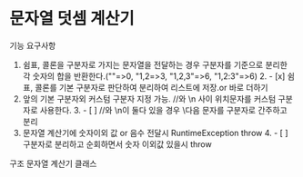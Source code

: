 # 문자열 덧셈 계산기

기능 요구사항
1. 쉼표, 콜론을 구분자로 가지는 문자열을 전달하는 경우 구분자를 기준으로 분리한 각 숫자의 합을 반환한다.(""=>0, "1,2=>3, "1,2,3"=>6, "1,2:3"=>6)
   2.  - [x] 쉼표, 콜론를 기본 구분자로 판단하여 분리하여 리스트에 저장.or 바로 더하기
2. 앞의 기본 구분자외 커스텀 구분자 지정 가능. //와 \n 사이 위치문자를 커스텀 구분자로 사용한다.
   3. - [ ] //와 \n이 둘다 있을 경우 \\다음 문자를 구분자로 간주하고 분리 
3. 문자열 계산기에 숫자이외 값 or 음수 전달시 RuntimeException throw
   4.  - [ ] 구분자로 분리하고 순회하면서 숫자 이외값 있을시 throw


구조
문자열 계산기 클래스
